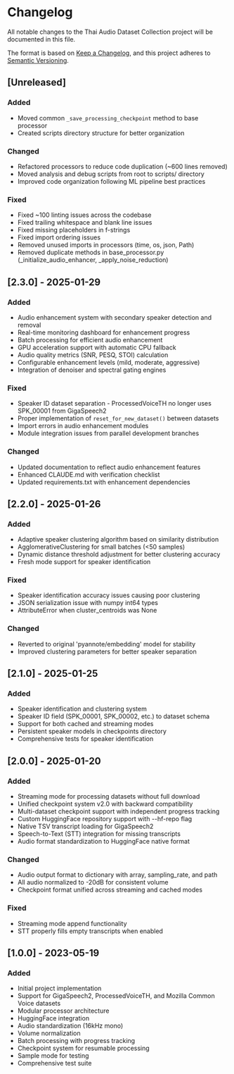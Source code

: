 # Changelog

All notable changes to the Thai Audio Dataset Collection project will be documented in this file.

The format is based on [Keep a Changelog](https://keepachangelog.com/en/1.0.0/),
and this project adheres to [Semantic Versioning](https://semver.org/spec/v2.0.0.html).

## [Unreleased]

### Added
- Moved common `_save_processing_checkpoint` method to base processor
- Created scripts directory structure for better organization

### Changed
- Refactored processors to reduce code duplication (~600 lines removed)
- Moved analysis and debug scripts from root to scripts/ directory
- Improved code organization following ML pipeline best practices

### Fixed
- Fixed ~100 linting issues across the codebase
- Fixed trailing whitespace and blank line issues
- Fixed missing placeholders in f-strings
- Fixed import ordering issues
- Removed unused imports in processors (time, os, json, Path)
- Removed duplicate methods in base_processor.py (_initialize_audio_enhancer, _apply_noise_reduction)

## [2.3.0] - 2025-01-29

### Added
- Audio enhancement system with secondary speaker detection and removal
- Real-time monitoring dashboard for enhancement progress
- Batch processing for efficient audio enhancement
- GPU acceleration support with automatic CPU fallback
- Audio quality metrics (SNR, PESQ, STOI) calculation
- Configurable enhancement levels (mild, moderate, aggressive)
- Integration of denoiser and spectral gating engines

### Fixed
- Speaker ID dataset separation - ProcessedVoiceTH no longer uses SPK_00001 from GigaSpeech2
- Proper implementation of `reset_for_new_dataset()` between datasets
- Import errors in audio enhancement modules
- Module integration issues from parallel development branches

### Changed
- Updated documentation to reflect audio enhancement features
- Enhanced CLAUDE.md with verification checklist
- Updated requirements.txt with enhancement dependencies

## [2.2.0] - 2025-01-26

### Added
- Adaptive speaker clustering algorithm based on similarity distribution
- AgglomerativeClustering for small batches (<50 samples)
- Dynamic distance threshold adjustment for better clustering accuracy
- Fresh mode support for speaker identification

### Fixed
- Speaker identification accuracy issues causing poor clustering
- JSON serialization issue with numpy int64 types
- AttributeError when cluster_centroids was None

### Changed
- Reverted to original 'pyannote/embedding' model for stability
- Improved clustering parameters for better speaker separation

## [2.1.0] - 2025-01-25

### Added
- Speaker identification and clustering system
- Speaker ID field (SPK_00001, SPK_00002, etc.) to dataset schema
- Support for both cached and streaming modes
- Persistent speaker models in checkpoints directory
- Comprehensive tests for speaker identification

## [2.0.0] - 2025-01-20

### Added
- Streaming mode for processing datasets without full download
- Unified checkpoint system v2.0 with backward compatibility
- Multi-dataset checkpoint support with independent progress tracking
- Custom HuggingFace repository support with --hf-repo flag
- Native TSV transcript loading for GigaSpeech2
- Speech-to-Text (STT) integration for missing transcripts
- Audio format standardization to HuggingFace native format

### Changed
- Audio output format to dictionary with array, sampling_rate, and path
- All audio normalized to -20dB for consistent volume
- Checkpoint format unified across streaming and cached modes

### Fixed
- Streaming mode append functionality
- STT properly fills empty transcripts when enabled

## [1.0.0] - 2023-05-19

### Added
- Initial project implementation
- Support for GigaSpeech2, ProcessedVoiceTH, and Mozilla Common Voice datasets
- Modular processor architecture
- HuggingFace integration
- Audio standardization (16kHz mono)
- Volume normalization
- Batch processing with progress tracking
- Checkpoint system for resumable processing
- Sample mode for testing
- Comprehensive test suite